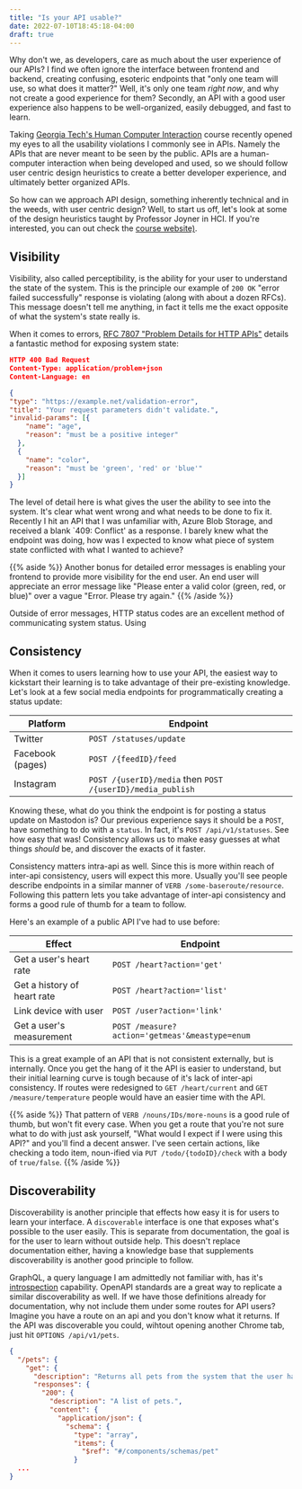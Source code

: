 ```yaml
---
title: "Is your API usable?"
date: 2022-07-10T18:45:18-04:00
draft: true
---
```


<!-- 
outline

Introduction for UX design principles (Don Norman? Maybe Nielsen/Norman stuff)
Complaint that no one prioritizes these principles when designing APIs, esp. when building internally
Or hey, use some of the list from HCI, talk about your masters degree?

Dive into each principle, why it's important, and how APIs can follow it.
https://www.nngroup.com/articles/ten-usability-heuristics/

1. Visibility 

Do your API users understand the state of your system from your response?
Proper use of HTTP Error Codes, don't return 500.
Proper error reporting and feedback

Here's a bad example: Error 400 with no context
Here's an idealistic error message from RFC 7807: https://datatracker.ietf.org/doc/html/rfc7807
   HTTP/1.1 400 Bad Request
   Content-Type: application/problem+json
   Content-Language: en

   {
   "type": "https://example.net/validation-error",
   "title": "Your request parameters didn't validate.",
   "invalid-params": [ {
                         "name": "age",
                         "reason": "must be a positive integer"
                       },
                       {
                         "name": "color",
                         "reason": "must be 'green', 'red' or 'blue'"}
                     ]
   }

Compare the two responses and their visibility

3. Recoverable

Undo buttons? Allow the user to explore without consequence
Dry run options

4. Standards

Inter and Intra

5. Documentation

Prevent your users from making mistakes or slips (quickly define slips and mistakes?)

6. Discoverability

Goal: Users only have to learn your API once

7. Minimalism

Keep it simple stupid. Grug hate complexity

 -->

Why don't we, as developers, care as much about the user experience of our APIs? I find we often ignore the interface between frontend and backend, creating confusing, esoteric endpoints that "only one team will use, so what does it matter?" Well, it's only one team *right now*, and why not create a good experience for them? Secondly, an API with a good user experience also happens to be well-organized, easily debugged, and fast to learn.

Taking [Georgia Tech's Human Computer Interaction](https://omscs6750.gatech.edu/) course recently opened my eyes to all the usability violations I commonly see in APIs. Namely the APIs that are never meant to be seen by the public. APIs are a human-computer interaction when being developed and used, so we should follow user centric design heuristics to create a better developer experience, and ultimately better organized APIs.

So how can we approach API design, something inherently technical and in the weeds, with user centric design? Well, to start us off, let's look at some of the design heuristics taught by Professor Joyner in HCI. If you're interested, you can out check the [course website)](https://omscs6750.gatech.edu/).

## Visibility

Visibility, also called perceptibility, is the ability for your user to understand the state of the system. This is the principle our example of `200 OK` "error failed successfully" response is violating (along with about a dozen RFCs). This message doesn't tell me anything, in fact it tells me the exact opposite of what the system's state really is.

When it comes to errors, [RFC 7807 "Problem Details for HTTP APIs"](https://datatracker.ietf.org/doc/html/rfc7807) details a fantastic method for exposing system state:

```json
HTTP 400 Bad Request
Content-Type: application/problem+json
Content-Language: en

{
"type": "https://example.net/validation-error",
"title": "Your request parameters didn't validate.",
"invalid-params": [{
    "name": "age",
    "reason": "must be a positive integer"
  },
  {
    "name": "color",
    "reason": "must be 'green', 'red' or 'blue'"
  }]
}
```


The level of detail here is what gives the user the ability to see into the system. It's clear what went wrong and what needs to be done to fix it. Recently I hit an API that I was unfamiliar with, Azure Blob Storage, and received a blank `409: Conflict' as a response. I barely knew what the endpoint was doing, how was I expected to know what piece of system state conflicted with what I wanted to achieve?

{{% aside %}}
Another bonus for detailed error messages is enabling your frontend to provide more visibility for the end user. An end user will appreciate an error message like "Please enter a valid color (green, red, or blue)" over a vague "Error. Please try again."
{{% /aside %}}

Outside of error messages, HTTP status codes are an excellent method of communicating system status. Using 

<!-- ## Tolerance

Tolerance is what makes a user feel safe using your API. Ideally, nothing is permanent. More feasibly, most things are not permanent and the permanent things have a "dry run" option. Having a tolerant API means the developer using it can run through a usual "let's see what this button does" curiosity without pain. Your users can learn your API faster this way because they won't be afraid of permanent, breaking changes.

When your API receives a `DELETE` call, what does it do, and how should the user be aware of that? If a user delete a root resource, and that cascades throughout some of its children silently, your user can be left wondering what happened to the system. I'd propose a dry-run option, `DELETE /resource?dry-run` that returns a body something like this:

```json
HTTP 200 OK
Content-Type: application/json
Content-Language: en

{
"actions": [
  {
    "op": "DELETE",
    "resource": "/resource1/id"
  },
  {
    "op": "DELETE",
    "resource": "/resource2/id"
  },
  {
    "op": "ARCHIVE",
    "resource": "/resource3/id"
  },
]
}
```

Note, the actual schema isn't what I'm getting at. The idea is we're communicating to the user what would happen, and providing them a method for exploration of our API. Here our user can try our endpoint with no risk, and see if they like the result. -->

## Consistency

When it comes to users learning how to use your API, the easiest way to kickstart their learning is to take advantage of their pre-existing knowledge. Let's look at a few social media endpoints for programmatically creating a status update:

| Platform         | Endpoint                                              |
|------------------|-------------------------------------------------------|
| Twitter          | `POST /statuses/update`                               |
| Facebook (pages) | `POST /{feedID}/feed`                                 |
| Instagram        | `POST /{userID}/media` then `POST /{userID}/media_publish` |

Knowing these, what do you think the endpoint is for posting a status update on Mastodon is? Our previous experience says it should be a `POST`, have something to do with a `status`. In fact, it's `POST /api/v1/statuses`. See how easy that was! Consistency allows us to make easy guesses at what things *should* be, and discover the exacts of it faster.

Consistency matters intra-api as well. Since this is more within reach of inter-api consistency, users will expect this more. Usually you'll see people describe endpoints in a similar manner of `VERB /some-baseroute/resource`. Following this pattern lets you take advantage of inter-api consistency and forms a good rule of thumb for a team to follow.

Here's an example of a public API I've had to use before:

| Effect | Endpoint |
|--------|----------|
| Get a user's heart rate | `POST /heart?action='get'` |
| Get a history of heart rate | `POST /heart?action='list'` |
| Link device with user | `POST /user?action='link'` |
| Get a user's measurement | `POST /measure?action='getmeas'&meastype=enum` |

This is a great example of an API that is not consistent externally, but is internally. Once you get the hang of it the API is easier to understand, but their initial learning curve is tough because of it's lack of inter-api consistency. If routes were redesigned to `GET /heart/current` and `GET /measure/temperature` people would have an easier time with the API.

{{% aside %}}
That pattern of `VERB /nouns/IDs/more-nouns` is a good rule of thumb, but won't fit every case. When you get a route that you're not sure what to do with just ask yourself, "What would I expect if I were using this API?" and you'll find a decent answer. I've seen certain actions, like checking a todo item, noun-ified via `PUT /todo/{todoID}/check` with a body of `true/false`.
{{% /aside %}}

## Discoverability

Discoverability is another principle that effects how easy it is for users to learn your interface. A `discoverable` interface is one that exposes what's possible to the user easily. This is separate from documentation, the goal is for the user to learn without outside help. This doesn't replace documentation either, having a knowledge base that supplements discoverability is another good principle to follow.

GraphQL, a query language I am admittedly not familiar with, has it's [introspection](https://graphql.org/learn/introspection/) capability. OpenAPI standards are a great way to replicate a similar discoverability as well. If we have those definitions already for documentation, why not include them under some routes for API users? Imagine you have a route on an api and you don't know what it returns. If the API was discoverable you could, wihtout opening another Chrome tab, just hit `OPTIONS /api/v1/pets`.

```json
{
  "/pets": {
    "get": {
      "description": "Returns all pets from the system that the user has access to",
      "responses": {
        "200": {          
          "description": "A list of pets.",
          "content": {
            "application/json": {
              "schema": {
                "type": "array",
                "items": {
                  "$ref": "#/components/schemas/pet"
                }
  ...
}
```